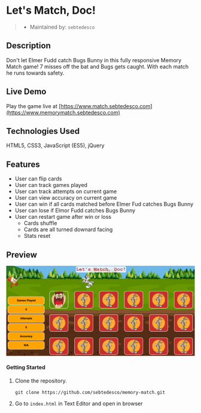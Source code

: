 # Let's Match, Doc!

> - Maintained by: `sebtedesco`

## Description

Don't let Elmer Fudd catch Bugs Bunny in this fully responsive Memory Match game! 7 misses off the bat and Bugs gets caught. With each match he runs towards safety.

## Live Demo

Play the game live at [https://www.match.sebtedesco.com](https://www.memorymatch.sebtedesco.com)

## Technologies Used

HTML5, CSS3, JavaScript (ES5), jQuery

## Features
- User can flip cards
- User can track games played
- User can track attempts on current game
- User can view accuracy on current game
- User can win if all cards matched before Elmer Fud catches Bugs Bunny
- User can lose if Elmor Fudd catches Bugs Bunny
- User can restart game after win or loss
    - Cards shuffle
    - Cards are all turned downard facing
    - Stats reset

## Preview

![Memory Match](preview.gif)

#### Getting Started

1. Clone the repository.

    ```shell
    git clone https://github.com/sebtedesco/memory-match.git
    ```

2. Go to `index.html` in Text Editor and open in browser
